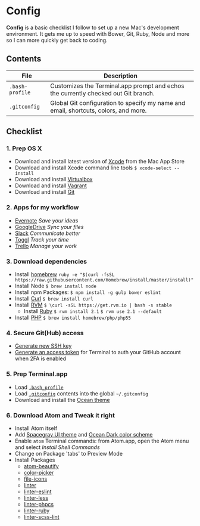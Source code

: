 # Config

**Config** is a basic checklist I follow to set up a new Mac's development environment. It gets me up to speed with Bower, Git, Ruby, Node and more so I can more quickly get back to coding.

## Contents

| File | Description |
| --- | --- |
| `.bash-profile` | Customizes the Terminal.app prompt and echos the currently checked out Git branch. |
| `.gitconfig` | Global Git configuration to specify my name and email, shortcuts, colors, and more. |

## Checklist

### 1. Prep OS X

- Download and install latest version of [Xcode](https://developer.apple.com/xcode/) from the Mac App Store
- Download and install Xcode command line tools `$ xcode-select --install`
- Download and install [Virtualbox](https://www.virtualbox.org/wiki/Downloads)
- Download and install [Vagrant](http://www.vagrantup.com/downloads.html)
- Download and install [Git](http://git-scm.com/downloads)

### 2. Apps for my workflow

- [Evernote](https://evernote.com) *Save your ideas*
- [GoogleDrive](https://www.google.com/drive/) *Sync your files*
- [Slack](https://slack.com) *Communicate better*
- [Toggl](https://www.toggl.com/) *Track your time*
- [Trello](https://trello.com/) *Manage your work*

### 3. Download dependencies

- Install [homebrew](https://github.com/Homebrew/homebrew)
  `ruby -e "$(curl -fsSL https://raw.githubusercontent.com/Homebrew/install/master/install)"`
- Install Node `$ brew install node`
- Install npm Packages: `$ npm install -g gulp bower eslint`
- Install [Curl](http://brewformulas.org/Curl) `$ brew install curl`
- Install [RVM](https://rvm.io/) `$ \curl -sSL https://get.rvm.io | bash -s stable`
  - Install [Ruby](https://www.ruby-lang.org/)
    `$ rvm install 2.1`
    `$ rvm use 2.1 --default`
- Install [PHP](http://www.php.net/) `$ brew install homebrew/php/php55`

### 4. Secure Git(Hub) access

- [Generate new SSH key](https://help.github.com/articles/generating-ssh-keys/)
- [Generate an access token](https://help.github.com/articles/creating-an-access-token-for-command-line-use/) for Terminal to auth your GitHub account when 2FA is enabled

### 5. Prep Terminal.app

- Load [`.bash_profile`](/.bash_profile)
- Load [`.gitconfig`](/.gitconfig) contents into the global `~/.gitconfig`
- Download and install the [Ocean theme](https://github.com/mdo/ocean-terminal)

### 6. Download Atom and Tweak it right

- Install Atom itself
- Add [Spacegray UI theme](https://atom.io/themes/spacegray-dark-ui) and [Ocean Dark color scheme](https://atom.io/themes/base16-ocean-dark-syntax)
- Enable `atom` Terminal commands: from Atom.app, open the Atom menu and select *Install Shell Commands*
- Change on Package 'tabs' to Preview Mode
- Install Packages
  - [atom-beautify](https://atom.io/packages/atom-beautify)
  - [color-picker](https://atom.io/packages/color-picker)
  - [file-icons](https://atom.io/packages/file-icons)
  - [linter](https://atom.io/packages/linter)
  - [linter-eslint](https://atom.io/packages/linter-eslint)
  - [linter-less](https://atom.io/packages/linter-less)
  - [linter-phpcs](https://atom.io/packages/linter-phpcs)
  - [linter-ruby](https://atom.io/packages/linter-ruby)
  - [linter-scss-lint](https://atom.io/packages/linter-scss-lint)
